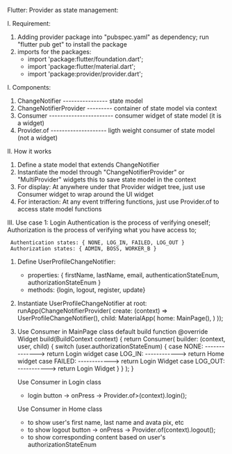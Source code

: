 Flutter:
  Provider as state management:

I. Requirement:
 1) Adding provider package into "pubspec.yaml" as dependency; run "flutter pub get" to install the package
 2) imports for the packages:
    - import 'package:flutter/foundation.dart';
    - import 'package:flutter/material.dart';
    - import 'package:provider/provider.dart';
 
I. Components:
 1) ChangeNotifier  ---------------- state model
 2) ChangeNotifierProvider --------- container of state model via context
 3) Consumer ----------------------- consumer widget of state model (it is a widget)
 4) Provider.of -------------------- ligth weight consumer of state model (not a widget)
 
II. How it works
 1) Define a state model that extends ChangeNotifier
 2) Instantiate the model through "ChangeNotifierProvider" or "MultiProvider" widgets
    this to save state model in the context
 3) For display:
    At anywhere under that Provider widget tree, just use Consumer widget to wrap around the UI widget
 4) For interaction:
    At any event triffering functions, just use Provider.of to access state model functions

III. Use case 1: Login
     Authentication is the process of verifying oneself;
     Authorization is the process of verifying what you have access to;

     Authentication states: { NONE, LOG_IN, FAILED, LOG_OUT }
     Authorization states: { ADMIN, BOSS, WORKER_B }
     
 1) Define UserProfileChangeNotifier:
    - properties: { firstName, lastName, email, authenticationStateEnum, authorizationStateEnum }
    - methods: {login, logout, register, update}
    
 2) Instantiate UserProfileChangeNotifier at root:
    runApp(ChangeNotifierProvider(
             create: (context) => UserProfileChangeNotifier(),
	     child: MaterialApp(
	       home: MainPage(),
	     )
	 ));

 3) Use Consumer in MainPage class default build function
    @override
    Widget build(BuildContext context) {
      return Consumer<UserProfileChangeNotifier>(
        builder: (context, user, child) {
	  switch (user.authorizationStateEnum) {
	    case NONE: --------------> return Login widget
	    case LOG_IN: ------------> return Home widget
	    case FAILED: ------------> return Login Widget
	    case LOG_OUT: -----------> return Login Widget
          }
	}
      );
    }
    
    Use Consumer in Login class
     - login button -> onPress -> Provider.of<UserProfileChangeNotifier>>(context).login();
     

    Use Consumer in Home class
     - to show user's first name, last name and avata pix, etc
     - to show logout button -> onPress -> Provider.of<UserProfileChangeNotifier>(context).logout();
     - to show corresponding content based on user's authorizationStateEnum


